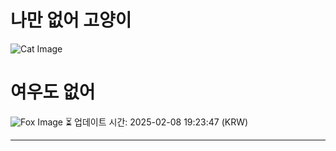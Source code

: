 
# 나만 없어 고양이

![Cat Image](https://28.media.tumblr.com/tumblr_lt95ovYgPG1r4xjo2o1_1280.jpg)

# 여우도 없어
![Fox Image](https://randomfox.ca/images/80.jpg)
⏳ 업데이트 시간: 2025-02-08 19:23:47 (KRW)

---
